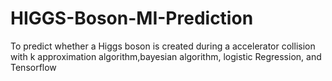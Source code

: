 # HIGGS-Boson-MI-Prediction
To predict whether a Higgs boson is created during a accelerator collision with k approximation algorithm,bayesian algorithm, logistic Regression, and Tensorflow 
